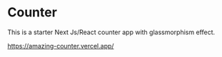 # Counter
This is a starter Next Js/React counter app with glassmorphism effect.

https://amazing-counter.vercel.app/